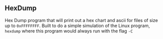 ## HexDump
Hex Dump program that will print out a hex chart and ascii for files of size up to `0xFFFFFFFF`.
Built to do a simple simulation of the Linux program, `hexdump` where this program would always run with the flag `-C`
